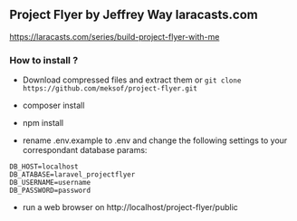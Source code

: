 ## Project Flyer by Jeffrey Way laracasts.com
https://laracasts.com/series/build-project-flyer-with-me

### How to install ?

- Download compressed files and extract them or ```git clone https://github.com/meksof/project-flyer.git```

- composer install

- npm install

- rename .env.example to .env and change the following settings to your correspondant database params: 
```
DB_HOST=localhost
DB_ATABASE=laravel_projectflyer 
DB_USERNAME=username 
DB_PASSWORD=password
```

- run a web browser on http://localhost/project-flyer/public